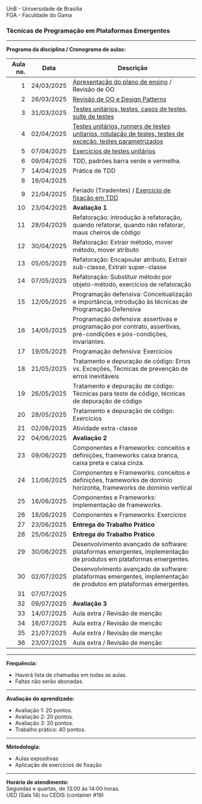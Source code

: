 UnB - Universidade de Brasilia  
FGA - Faculdade do Gama  

### Técnicas de Programação em Plataformas Emergentes

---

**Programa da disciplina / Cronograma de aulas:**   

|     Aula no. |  **Data**  | Descrição                                                                                                                         |
|-------------:|:----------:|-------------------------------------------------------------------------------------------------------------------------|
| 1            | 24/03/2025 | [Apresentação do plano de ensino](/aula1) / Revisão de OO
| 2            | 26/03/2025 | [Revisão de OO e Design Patterns](/aula2)
| 3            | 31/03/2025 | [Testes unitários, testes, casos de testes, suíte de testes](/aula3)
| 4            | 02/04/2025 | [Testes unitários, runners de testes unitarios, rotulação de testes, testes de exceção, testes parametrizados](/aula4)
| 5            | 07/04/2025 | [Exercícios de testes unitários](/aula5)
| 6            | 09/04/2025 | TDD, padrões barra verde e vermelha. 
| 7            | 14/04/2025 | Prática de TDD
| 8            | 16/04/2025 | 
| 9            | 21/04/2025 | Feriado (Tiradentes) / [Exercicio de fixação em TDD](/aula9)
| 10           | 23/04/2025 | **Avaliação 1**
| 11           | 28/04/2025 | Refatoração: introdução à refatoração, quando refatorar, quando não refatorar, maus cheiros de código
| 12           | 30/04/2025 | Refatoração: Extrair método, mover método, mover atributo
| 13           | 05/05/2025 | Refatoração: Encapsular atributo, Extrair sub-classe, Extrair super-classe
| 14           | 07/05/2025 | Refatoração: Substituir método por objeto-método, exercícios de refatoração
| 15           | 12/05/2025 | Programação defensiva: Conceitualização e importância, introdução às técnicas de Programação Defensiva
| 16           | 14/05/2025 | Programação defensiva: assertivas e programação por contrato, assertivas, pré-condições e pós-condições, invariantes.
| 17           | 19/05/2025 | Programação defensiva: Exercícios
| 18           | 21/05/2025 | Tratamento e depuração de código: Erros vs. Exceções, Técnicas de prevenção de erros inevitáveis
| 19           | 26/05/2025 | Tratamento e depuração de código: Técnicas para teste de código, técnicas de depuração de código
| 20           | 28/05/2025 | Tratamento e depuração de código: Exercícios
| 21           | 02/06/2025 | Atividade extra-classe
| 22           | 04/06/2025 | **Avaliação 2**
| 23           | 09/06/2025 | Componentes e Frameworks: conceitos e definições, frameworks caixa branca, caixa preta e caixa cinza. 
| 24           | 11/06/2025 | Componentes e Frameworks: conceitos e definições, frameworks de domínio horizonta, frameworks de domínio vertical
| 25           | 16/06/2025 | Componentes e Frameworks: implementação de frameworks. 
| 26           | 18/06/2025 | Componentes e Frameworks: Exercícios
| 27           | 23/06/2025 | **Entrega do Trabalho Prático**
| 28           | 25/06/2025 | **Entrega do Trabalho Prático**
| 29           | 30/06/2025 | Desenvolvimento avançado de software: plataformas emergentes, implementação de produtos em plataformas emergentes.
| 30           | 02/07/2025 | Desenvolvimento avançado de software: plataformas emergentes, implementação de produtos em plataformas emergentes.
| 31           | 07/07/2025 | 
| 32           | 09/07/2025 | **Avaliação 3**
| 33           | 14/07/2025 | Aula extra / Revisão de menção
| 34           | 16/07/2025 | Aula extra / Revisão de menção
| 35           | 21/07/2025 | Aula extra / Revisão de menção
| 36           | 23/07/2025 | Aula extra / Revisão de menção


--- 
**Frequência:**  
* Haverá lista de chamadas em todas as aulas.  
* Faltas não serão abonadas.  


--- 
**Avaliação do aprendizado:**  
  - Avaliação 1: 20 pontos.
  - Avaliação 2: 20 pontos.
  - Avaliação 3: 20 pontos.
  - Trabalho prático: 40 pontos.

---
**Metodologia:** 
* Aulas expositivas
* Aplicação de exercícios de fixação


--- 
**Horário de atendimento:**  
Segundas e quartas, de 13:00 às 14:00 horas.  
UED (Sala 14) ou CEDIS (container #19)
